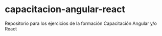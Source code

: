 # capacitacion-angular-react
Repositorio para los ejercicios de la formación Capacitación Angular y/o React
